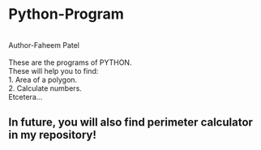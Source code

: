 # Python-Program
<br>
Author-Faheem Patel
<br>
<br>
These are the programs of PYTHON.
<br>
These will help you to find:
<br>
1. Area of a polygon.<br>
2. Calculate numbers.
<br>Etcetera...
<br>
<h2> In future, you will also find perimeter calculator in my repository!</h2>

